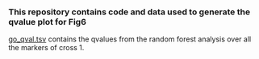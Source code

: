 ### This repository contains code and data used to generate the qvalue plot for Fig6
[go_qval.tsv](https://github.com/dvalenzano/Fig6/blob/master/go_qval.tsv "go_qval.tsv") contains the qvalues from the random forest analysis over all the markers of cross 1.
